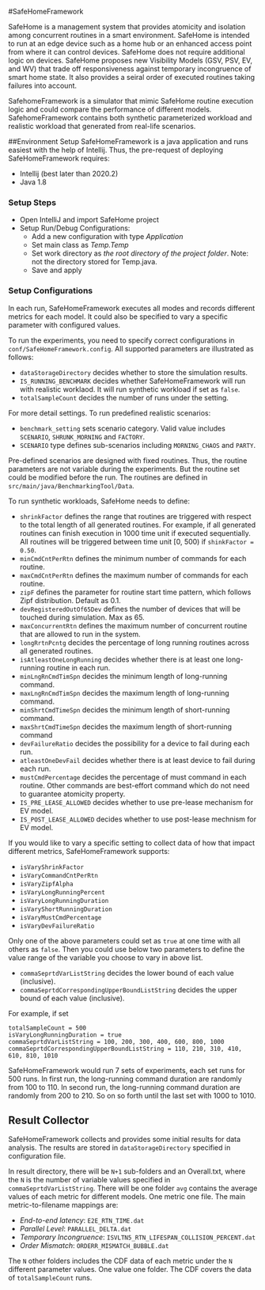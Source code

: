 #SafeHomeFramework

SafeHome is a management system that provides atomicity and isolation among 
concurrent routines in a smart environment. SafeHome is intended to run at 
an edge device such as a home hub or an enhanced access point from where it
can control devices. SafeHome does not require additional logic on devices. 
SafeHome proposes new Visibility Models (GSV, PSV, EV, and WV) that trade 
off responsiveness against temporary incongruence of smart home state. It 
also provides a seiral order of executed routines taking failures into account.
 
SafehomeFramework is a simulator that mimic SafeHome routine execution logic 
and could compare the performance of different models. SafehomeFramework 
contains both synthetic parameterized workload and realistic workload that 
generated from real-life scenarios.

##Environment Setup
SafeHomeFramework is a java application and runs easiest with the help of 
Intellij. Thus, the pre-request of deploying SafeHomeFramework requires:
- Intellij (best later than 2020.2)
- Java 1.8

### Setup Steps
- Open IntelliJ and import SafeHome project
- Setup Run/Debug Configurations:
    - Add a new configuration with type *Application*
    - Set main class as *Temp.Temp*
    - Set work directory as *the root directory of the project folder*. Note: 
    not the directory stored for Temp.java.
    - Save and apply

### Setup Configurations
In each run, SafeHomeFramework executes all modes and records different metrics 
for each model. It could also be specified to vary a specific parameter with 
configured values.

To run the experiments, you need to specify correct configurations in 
`conf/SafeHomeFramework.config`. All supported parameters are illustrated as
follows:

- `dataStorageDirectory` decides whether to store the simulation results.
- `IS_RUNNING_BENCHMARK` decides whether SafeHomeFramework will run with 
realistic worklaod. It will run synthetic workload if set as `false`. 
- `totalSampleCount` decides the number of runs under the setting.
   
For more detail settings. To run predefined realistic scenarios:
- `benchmark_setting` sets scenario category. Valid value includes `SCENARIO`,
`SHRUNK_MORNING` and `FACTORY`.
- `SCENARIO` type defines sub-scenarios including `MORNING_CHAOS` and `PARTY`.

Pre-defined scenarios are designed with fixed routines. Thus, the routine 
parameters are not variable during the experiments. But the routine set could 
be modified before the run. The routines are defined in 
`src/main/java/BenchmarkingTool/Data`.
  
To run synthetic workloads, SafeHome needs to define:
- `shrinkFactor` defines the range that routines are triggered with respect to
the total length of all generated routines. For example, if all generated routines
can finish execution in 1000 time unit if executed sequentially. All routines will
be triggered between time unit [0, 500) if `shinkFactor = 0.50`.
- `minCmdCntPerRtn` defines the minimum number of commands for each routine.
- `maxCmdCntPerRtn` defines the maximum number of commands for each routine.
- `zipF` defines the parameter for routine start time pattern, which follows Zipf
distribution. Default as 0.1.
- `devRegisteredOutOf65Dev` defines the number of devices that will be touched
during simulation. Max as 65.
- `maxConcurrentRtn` defines the maximum number of concurrent routine that are 
allowed to run in the system.
- `longRrtnPcntg` decides the percentage of long running routines across all 
generated routines.
- `isAtleastOneLongRunning` decides whether there is at least one long-running 
routine in each run.
- `minLngRnCmdTimSpn` decides the minimum length of long-running command.
- `maxLngRnCmdTimSpn` decides the maximum length of long-running command.
- `minShrtCmdTimeSpn` decides the minimum length of short-running command.
- `maxShrtCmdTimeSpn` decides the maximum length of short-running command
- `devFailureRatio` decides the possibility for a device to fail during each run.
- `atleastOneDevFail` decides whether there is at least device to fail during each 
run.
- `mustCmdPercentage` decides the percentage of must command in each routine. 
Other commands are best-effort command which do not need to guarantee atomicity 
property.
- `IS_PRE_LEASE_ALLOWED` decides whether to use pre-lease mechanism for EV model.
- `IS_POST_LEASE_ALLOWED` decides whether to use post-lease mechnism for EV model.

If you would like to vary a specific setting to collect data of how that impact 
different metrics, SafeHomeFramework supports:
- `isVaryShrinkFactor` 
- `isVaryCommandCntPerRtn`
- `isVaryZipfAlpha`
- `isVaryLongRunningPercent`
- `isVaryLongRunningDuration`
- `isVaryShortRunningDuration`
- `isVaryMustCmdPercentage`
- `isVaryDevFailureRatio`  

Only one of the above parameters could set as `true` at one time with all others 
as `false`. Then you could use below two parameters to define the value range of 
the variable you choose to vary in above list.
- `commaSeprtdVarListString` decides the lower bound of each value (inclusive). 
- `commaSeprtdCorrespondingUpperBoundListString` decides the upper bound of each 
value (inclusive).

For example, if set
```
totalSampleCount = 500
isVaryLongRunningDuration = true
commaSeprtdVarListString = 100, 200, 300, 400, 600, 800, 1000
commaSeprtdCorrespondingUpperBoundListString = 110, 210, 310, 410, 610, 810, 1010
``` 
SafeHomeFramework would run 7 sets of experiments, each set runs for 500 runs.
In first run, the long-running command duration are randomly from 100 to 110.
In second run, the long-running command duration are randomly from 200 to 210.
So on so forth until the last set with 1000 to 1010.

## Result Collector
SafeHomeFramework collects and provides some initial results for data analysis.
The results are stored in `dataStorageDirectory` specified in configuration file.

In result directory, there will be `N+1` sub-folders and an Overall.txt, where 
the `N` is the number of variable values specified in `commaSeprtdVarListString`.
There will be one folder `avg` contains the average values of each metric for 
different models. One metric one file. The main metric-to-filename mappings are:
- *End-to-end latency*: `E2E_RTN_TIME.dat`
- *Parallel Level*: `PARALLEL_DELTA.dat`
- *Temporary Incongruence*: `ISVLTN5_RTN_LIFESPAN_COLLISION_PERCENT.dat`
- *Order Mismatch*: `ORDERR_MISMATCH_BUBBLE.dat`

The `N` other folders includes the CDF data of each metric under the `N` different 
parameter values. One value one folder. The CDF covers the data of 
`totalSampleCount` runs.
